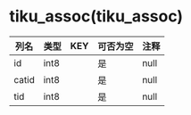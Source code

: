 # tiku_assoc(tiku_assoc)
| 列名   | 类型   | KEY  | 可否为空 | 注释   |
| ---- | ---- | ---- | ---- | ---- |
|id|int8||是|null|
|catid|int8||是|null|
|tid|int8||是|null|
